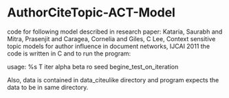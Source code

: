 # AuthorCiteTopic-ACT-Model
code for following model described in research paper: Kataria, Saurabh and Mitra, Prasenjit and Caragea, Cornelia and Giles, C Lee, Context sensitive topic models for author influence in document networks, IJCAI 2011
the code is written in C and to run the program:

usage: %s T iter alpha beta ro seed begine_test_on_iteration

Also, data is contained in data_citeulike directory and program expects the data to be in same directory.
